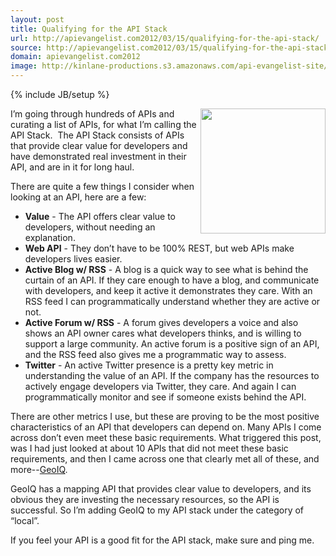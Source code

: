 ```yaml
---
layout: post
title: Qualifying for the API Stack
url: http://apievangelist.com2012/03/15/qualifying-for-the-api-stack/
source: http://apievangelist.com2012/03/15/qualifying-for-the-api-stack/
domain: apievangelist.com2012
image: http://kinlane-productions.s3.amazonaws.com/api-evangelist-site/blog/geoiq-logo.jpg
---
```

{% include JB/setup %}<p>
     <a href="http://www.geoiq.com/"><img src="http://kinlane-productions.s3.amazonaws.com/api-evangelist/geoiq/geoiq-logo.jpg"  width="200" align="right" /></a>
</p>
<p>
     I’m going through hundreds of APIs and curating a list of APIs, for what I’m calling the API Stack.  The API Stack consists of APIs that provide clear value for developers and have demonstrated real investment in their API, and are in it for long haul.
</p>
<p>
     There are quite a few things I consider when looking at an API, here are a few:
</p>
<ul>
     <li>
          <strong>Value</strong> - The API offers clear value to developers, without needing an explanation.
     </li>
     <li>
          <strong>Web API</strong> - They don’t have to be 100% REST, but web APIs make developers lives easier.
     </li>
     <li>
          <strong>Active Blog w/ RSS</strong> - A blog is a quick way to see what is behind the curtain of an API. If they care enough to have a blog, and communicate with developers, and keep it active it demonstrates they care. With an RSS feed I can programmatically understand whether they are active or not.
     </li>
     <li>
          <strong>Active Forum w/ RSS</strong> - A forum gives developers a voice and also shows an API owner cares what developers thinks, and is willing to support a large community. An active forum is a positive sign of an API, and the RSS feed also gives me a programmatic way to assess.
     </li>
     <li>
          <strong>Twitter</strong> - An active Twitter presence is a pretty key metric in understanding the value of an API. If the company has the resources to actively engage developers via Twitter, they care. And again I can programmatically monitor and see if someone exists behind the API.
     </li>
</ul>
<p>
     There are other metrics I use, but these are proving to be the most positive characteristics of an API that developers can depend on. Many APIs I come across don’t even meet these basic requirements. What triggered this post, was I had just looked at about 10 APIs that did not meet these basic requirements, and then I came across one that clearly met all of these, and more--<a href="http://www.geoiq.com/">GeoIQ</a>.
</p>
<p>
     GeoIQ has a mapping API that provides clear value to developers, and its obvious they are investing the necessary resources, so the API is successful. So I’m adding GeoIQ to my API stack under the category of “local”.
</p>
<p>
     If you feel your API is a good fit for the API stack, make sure and ping me.
</p>

